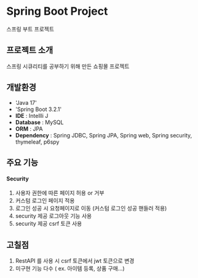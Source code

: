 # Spring Boot Project
스프링 부트 프로젝트


## 프로젝트 소개
스프링 시큐리티를 공부하기 위해 만든 쇼핑몰 프로젝트

## 개발환경
- 'Java 17'
- 'Spring Boot 3.2.1'
- **IDE** : Intellli J
- **Database** : MySQL
- **ORM** : JPA
- **Dependency** : Spring JDBC, Spring JPA, Spring web, Spring security, thymeleaf, p6spy

## 주요 기능
#### Security
1. 사용자 권한에 따른 페이지 허용 or 거부
2. 커스텀 로그인 페이지 적용
3. 로그인 성공 시 요청페이지로 이동 (커스텀 로그인 성공 핸들러 적용)
4. security 제공 로그아웃 기능 사용
5. security 제공 csrf 토큰 사용

## 고칠점
1. RestAPI 를 사용 시 csrf 토큰에서 jwt 토큰으로 변경
2. 미구현 기능 다수 ( ex. 아이템 등록, 상품 구매...)

